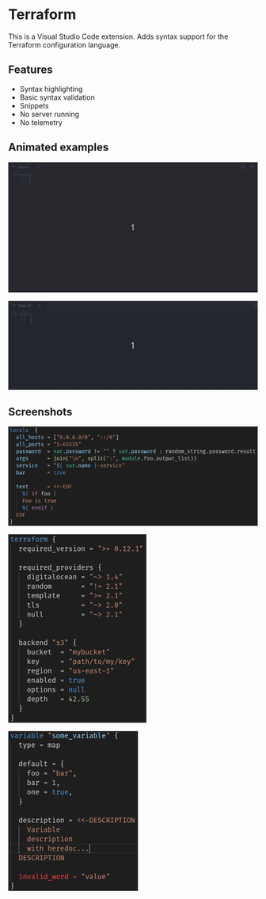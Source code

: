 # Terraform

This is a Visual Studio Code extension. Adds syntax support for the Terraform configuration language.

## Features

* Syntax highlighting
* Basic syntax validation
* Snippets
* No server running
* No telemetry

## Animated examples

![Snippets](https://raw.githubusercontent.com/4ops/vscode-language-terraform/master/resources/screencasts/snippets.gif)

![Syntax](https://raw.githubusercontent.com/4ops/vscode-language-terraform/master/resources/screencasts/syntax.gif)

## Screenshots

![Locals](https://raw.githubusercontent.com/4ops/vscode-language-terraform/master/resources/screenshots/locals.png)

![Terraform](https://raw.githubusercontent.com/4ops/vscode-language-terraform/master/resources/screenshots/terraform.png)

![Variable](https://raw.githubusercontent.com/4ops/vscode-language-terraform/master/resources/screenshots/variable.png)
